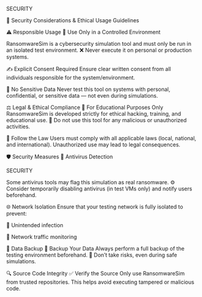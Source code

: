 SECURITY

🔐 Security Considerations & Ethical Usage Guidelines

⚠️ Responsible Usage
🧪 Use Only in a Controlled Environment

RansomwareSim is a cybersecurity simulation tool and must only be run in an isolated test environment.
❌ Never execute it on personal or production systems.

✍️ Explicit Consent Required
Ensure clear written consent from all individuals responsible for the system/environment.

🛑 No Sensitive Data
Never test this tool on systems with personal, confidential, or sensitive data — not even during simulations.


⚖️ Legal & Ethical Compliance
🤝 For Educational Purposes Only
RansomwareSim is developed strictly for ethical hacking, training, and educational use.
🚫 Do not use this tool for any malicious or unauthorized activities.


🧾 Follow the Law
Users must comply with all applicable laws (local, national, and international).
Unauthorized use may lead to legal consequences.


🛡️ Security Measures
🧬 Antivirus Detection


SECURITY

Some antivirus tools may flag this simulation as real ransomware.
⚙️ Consider temporarily disabling antivirus (in test VMs only) and notify users beforehand.


🌐 Network Isolation
Ensure that your testing network is fully isolated to prevent:

🦠 Unintended infection

📡 Network traffic monitoring


💾 Data Backup
📂 Backup Your Data
Always perform a full backup of the testing environment beforehand.
🚫 Don’t take risks, even during safe simulations.


🔍 Source Code Integrity
✅ Verify the Source
Only use RansomwareSim from trusted repositories.
This helps avoid executing tampered or malicious code.


